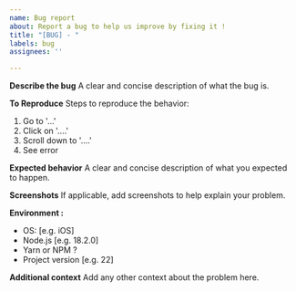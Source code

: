 ```yaml
---
name: Bug report
about: Report a bug to help us improve by fixing it !
title: "[BUG] - "
labels: bug
assignees: ''

---
```


**Describe the bug**
A clear and concise description of what the bug is.

**To Reproduce**
Steps to reproduce the behavior:
1. Go to '...'
2. Click on '....'
3. Scroll down to '....'
4. See error

**Expected behavior**
A clear and concise description of what you expected to happen.

**Screenshots**
If applicable, add screenshots to help explain your problem.

**Environment :**
 - OS: [e.g. iOS]
 - Node.js [e.g. 18.2.0]
 - Yarn or NPM ?
 - Project version [e.g. 22]

**Additional context**
Add any other context about the problem here.
